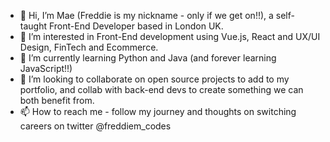 - 👋 Hi, I’m Mae (Freddie is my nickname - only if we get on!!), a self-taught Front-End Developer based in London UK.
- 👀 I’m interested in Front-End development using Vue.js, React and UX/UI Design, FinTech and Ecommerce. 
- 🌱 I’m currently learning Python and Java (and forever learning JavaScript!!)
- 💞️ I’m looking to collaborate on open source projects to add to my portfolio, and collab with back-end devs to create something we can both benefit from.
- 📫 How to reach me - follow my journey and thoughts on switching careers on twitter @freddiem_codes

<!---
freddie-mae/freddie-mae is a ✨ special ✨ repository because its `README.md` (this file) appears on your GitHub profile.
You can click the Preview link to take a look at your changes.
--->
